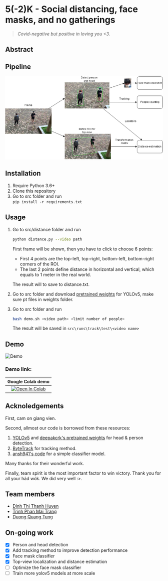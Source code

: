 # 5(-2)K - Social distancing, face masks, and no gatherings
> _Covid-negative but positive in loving you <3._

## Abstract  
## Pipeline
![Workflow](assets/workflow.png)
## Installation  
1. Require Python 3.6+
2. Clone this repository
3. Go to src folder and run  
    `pip install -r requirements.txt`
## Usage  
1. Go to src/distance folder and run  
    ```bash
    python distance.py --video path
    ```

    First frame will be shown, then you have to click to choose 6 points:  
      - First 4 points are the top-left, top-right, bottom-left, bottom-right corners of the ROI.  
      - The last 2 points define distance in horizontal and vertical, which equals to 1 meter in the real world.  
    
    The result will to save to distance.txt.
2. Go to src folder and download [pretrained weights](https://drive.google.com/file/d/1SsAI7wf-hfIAO2kY9yvQWFQXADxSilMN/view?usp=sharing) for YOLOv5, make sure pt files in weights folder.
3. Go to src folder and run   
    ```bash 
    bash demo.sh <video path> <limit number of people>  
    ```
    The result will be saved in `src\runs\track\test\<video name>`  
## Demo  
![Demo](assets/demo.gif)
### Demo link:
| Google Colab demo |
|:-:|
|[![Open In Colab](https://colab.research.google.com/assets/colab-badge.svg)](https://colab.research.google.com/drive/1wRSzvjsaP0NHlY9WtQ4KmgssU0zqfiJ-?usp=sharing)|
## Acknoledgements  
First, cam on giang vien.  

Second, allmost our code is borrowed from these resources:
1.  [YOLOv5](https://github.com/ultralytics/yolov5) and [deepakcrk's pretrained weights](https://github.com/deepakcrk/yolov5-crowdhuman) for head & person detection.
2.  [ByteTrack](https://github.com/ifzhang/ByteTrack) for tracking method.
3.  [ansh941's code](https://github.com/ansh941/MnistSimpleCNN) for a simple classifier model.
   
Many thanks for their wonderful work.  

Finally, team spirit is the most important factor to win victory. Thank you for all your hảd wỏk. We did very well :>.
## Team members
- [Dinh Thi Thanh Huyen](https://github.com/dtthuyen)
- [Trinh Phan Mai Trang](https://github.com/Trang2101)
- [Duong Quang Tung](https://github.com/tungdop2)

## On-going work
- [x] Person and head detection
- [x] Add tracking method to improve detection performance
- [x] Face mask classifier
- [x] Top-view localization and distance estimation
- [ ] Optimize the face mask classifier
- [ ] Train more yolov5 models at more scale
